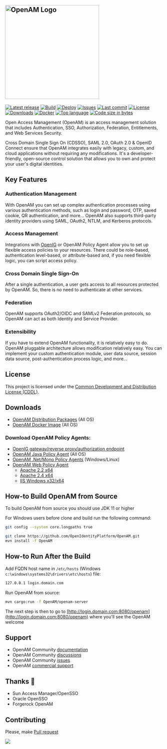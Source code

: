 ## <img alt="OpenAM Logo" src="https://github.com/OpenIdentityPlatform/OpenAM/raw/master/logo.png" width="300"/>
[![Latest release](https://img.shields.io/github/release/OpenIdentityPlatform/OpenAM.svg)](https://github.com/OpenIdentityPlatform/OpenAM/releases)
[![Build](https://github.com/OpenIdentityPlatform/OpenAM/actions/workflows/build.yml/badge.svg)](https://github.com/OpenIdentityPlatform/OpenAM/actions/workflows/build.yml)
[![Deploy](https://github.com/OpenIdentityPlatform/OpenAM/actions/workflows/deploy.yml/badge.svg)](https://github.com/OpenIdentityPlatform/OpenAM/actions/workflows/deploy.yml)
[![Issues](https://img.shields.io/github/issues/OpenIdentityPlatform/OpenAM.svg)](https://github.com/OpenIdentityPlatform/OpenAM/issues)
[![Last commit](https://img.shields.io/github/last-commit/OpenIdentityPlatform/OpenAM.svg)](https://github.com/OpenIdentityPlatform/OpenAM/commits/master)
[![License](https://img.shields.io/badge/license-CDDL-blue.svg)](https://github.com/OpenIdentityPlatform/OpenAM/blob/master/LICENSE.md)
[![Downloads](https://img.shields.io/github/downloads/OpenIdentityPlatform/OpenAM/total.svg)](https://github.com/OpenIdentityPlatform/OpenAM/releases)
[![Docker](https://img.shields.io/docker/pulls/openidentityplatform/openam.svg)](https://hub.docker.com/r/openidentityplatform/openam)
[![Top language](https://img.shields.io/github/languages/top/OpenIdentityPlatform/OpenAM.svg)](https://github.com/OpenIdentityPlatform/OpenAM)
[![Code size in bytes](https://img.shields.io/github/languages/code-size/OpenIdentityPlatform/OpenAM.svg)](https://github.com/OpenIdentityPlatform/OpenAM)

Open Access Management (OpenAM) is an access management solution that includes Authentication, SSO, Authorization, Federation, Entitlements, and Web Services Security.

Cross Domain Single Sign On (CDSSO), SAML 2.0, OAuth 2.0 & OpenID Connect ensure that OpenAM integrates easily with legacy, custom, and cloud applications without requiring any modifications. 
It's a developer-friendly, open-source control solution that allows you to own and protect your user's digital identities.

## Key Features
### Authentication Management
With OpenAM you can set up complex authentication processes using various authentication methods,
such as login and password, OTP, saved cookie, QR authentication, and more...
OpenAM also supports third-party identity providers using SAML, OAuth2, NTLM, and Kerberos protocols.
### Access Management
Integrations with [OpenIG](https://github.com/OpenIdentityPlatform/OpenIG) or OpenAM Policy Agent allow you to set up flexible access policies to your resources.
There could be role-based, authentication level-based, or attribute-based and, if you need flexible logic, you can script access policy.
### Cross Domain Single Sign-On
After a single authentication, a user gets access to all resources protected by OpenAM. So, there is no need to authenticate at other services.
### Federation
OpenAM supports OAuth2/OIDC and SAMLv2 Federation protocols, so OpenAM can act as both Identity and Service Provider.
### Extensibility
If you have to extend OpenAM functionality, it is relatively easy to do. OpenAM pluggable architecture allows modification relatively easy.
You can implement your custom authentication module, user data source, session data source, post-authentication process logic, and more...

## License
This project is licensed under the [Common Development and Distribution License (CDDL)](https://github.com/OpenIdentityPlatform/OpenAM/blob/master/LICENSE.md). 

## Downloads 
* [OpenAM Distribution Packages](https://github.com/OpenIdentityPlatform/OpenAM/releases) (All OS)
* [OpenAM Docker Image](https://hub.docker.com/r/openidentityplatform/openam/) (All OS)

### Download OpenAM Policy Agents:
* [OpenIG gateway/reverse proxy/authorization endpoint](https://github.com/OpenIdentityPlatform/OpenIG/releases)
* [OpenAM Java Policy Agent](https://github.com/OpenIdentityPlatform/OpenAM-JEE-Agents#downloads) (All OS)
* [OpenAM .Net/Mono Policy Agents](https://github.com/OpenIdentityPlatform/OpenAM-.Net-Agent#install-binary-distribution) (Windows/Linux)
* [OpenAM Web Policy Agent](https://github.com/OpenIdentityPlatform/OpenAM-Web-Agents)
  * [Apache 2.2 x64](https://github.com/OpenIdentityPlatform/OpenAM-Web-Agents/releases)
  * [Apache 2.4 x64](https://github.com/OpenIdentityPlatform/OpenAM-Web-Agents/releases) 
  * [IIS  Windows x32/x64](https://github.com/OpenIdentityPlatform/OpenAM-Web-Agents/releases)

## How-to Build OpenAM from Source
To build OpenAM from source you should use JDK 11 or higher

For Windows users before clone and build run the following command:
```bash
git config --system core.longpaths true
```

```bash
git clone https://github.com/OpenIdentityPlatform/OpenAM.git
mvn install -f OpenAM
```

## How-to Run After the Build
Add FQDN host name in `/etc/hosts` (Windows `c:\windows\systems32\drivers\etc\hosts`) file: 

```bash
127.0.0.1 login.domain.com
```

Run OpenAM from source:

```bash
mvn cargo:run -f OpenAM/openam-server
```

The next step is then to go to [http://login.domain.com:8080/openam](http://login.domain.com:8080/openam) where you'll see the OpenAM welcome 


## Support
* OpenAM Community [documentation](https://github.com/OpenIdentityPlatform/OpenAM/wiki)
* OpenAM Community [discussions](https://github.com/OpenIdentityPlatform/OpenAM/discussions)
* OpenAM Community [issues](https://github.com/OpenIdentityPlatform/OpenAM/issues)
* OpenAM [commercial support](https://github.com/OpenIdentityPlatform/.github/wiki/Approved-Vendor-List)

## Thanks 🥰
* Sun Access Manager/OpenSSO
* Oracle OpenSSO
* Forgerock OpenAM

## Contributing
Please, make [Pull request](https://github.com/OpenIdentityPlatform/OpenAM/pulls)

<a href="https://github.com/OpenIdentityPlatform/OpenAM/graphs/contributors">
  <img src="https://contributors-img.web.app/image?repo=OpenIdentityPlatform/OpenAM" />
</a>
